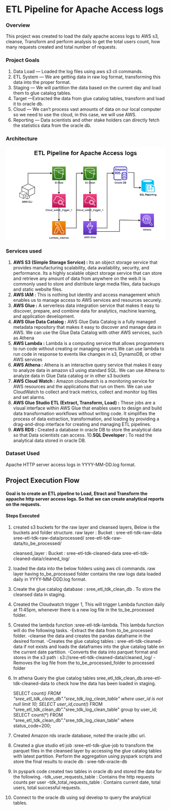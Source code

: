 # ETL Pipeline for Apache Access logs

### Overview
This project was created to load the daily apache access logs to AWS s3, cleanse, Transform and perform analysis to get the total users count, how many requests created and total number of requests.

### Project Goals
1. Data Load — Loaded the log files using aws s3 cli commands.
2. ETL System — We are getting data in raw log format, transforming this data into the proper format.
3. Staging — We will partition the data based on the current day and load them to glue catalog tables.
4. Target —Extracted the data from glue catalog tables, transform and load it to oracle db.
5. Cloud — We can’t process vast amounts of data on our local computer so we need to use the cloud, in this case, we will use AWS.
6. Reporting — Data scientists and other stake holders can directly fetch the statistics data from the oracle db.

### Architecture
![Architecture diagram](https://github.com/sreedharchalavadi/tdk-apache-log-etl/blob/main/TDK_ETL_ARCHITECTURE.png)

### Services used

1. **AWS S3 (Simple Storage Service) :** Its an object storage service that provides manufacturing scalability, data availability, security, and performance. Its a highly scalable object storage service that can store and retrieve any amount of data from anywhere on the web.It is commonly used to store and distribute large media files, data backups and static website files.
2. **AWS IAM :** This is nothing but identity and access management which enables us to manage access to AWS services and resources securely.
3. **AWS Glue :** A serverless data integration service that makes it easy to discover, prepare, and combine data for analytics, machine learning, and application development.
4. **AWS Glue Data Catalog :** AWS Glue Data Catalog is a fully managed metadata repository that makes it easy to discover and manage data in AWS. We can use the Glue Data Catalog with other AWS services, such as Athena
5. **AWS Lambda :** Lambda is a computing service that allows programmers to run code without creating or managing servers.We can use lambda to run code in response to events like changes in s3, DynamoDB, or other AWS services
6. **AWS Athena :** Athena is an interactive query service that makes it easy to analyze data in amazon s3 using standard SQL. We can use Athena to analyze data in Glue Data catalog or in other s3 buckets
7. **AWS Cloud Watch :** Amazon cloudwatch is a monitoring service for AWS resources and the applications that run on them. We can use CloudWatch to collect and track metrics, collect and monitor log files and set alarms.
8. **AWS Glue Studio ETL (Extract, Transform, Load) :** These jobs are a visual interface within AWS Glue that enables users to design and build data transformation workflows without writing code. It simplifies the process of data extraction, transformation, and loading by providing a drag-and-drop interface for creating and managing ETL pipelines.
9. **AWS RDS :** Created a database in oracle DB to store the analytical data so that Data scientists can access.
10.**SQL Developer :** To read the analytical data stored in oracle DB.

### Dataset Used
Apache HTTP server access logs in YYYY-MM-DD.log format.

## Project Execution Flow

#### Goal is to create an ETL pipeline to Load, Etract and Transform the appache http server access logs. So that we can create analytical reports on the requests.  

#### Steps Executed

1. created s3 buckets for the raw layer and cleansed layers, Below is the buckets and folder structure.
   raw layer : Bucket : sree-etl-tdk-raw-data
   sree-etl-tdk-raw-data/processed/
   sree-etl-tdk-raw-data/to_be_processed/

   cleansed_layer : Bucket : sree-etl-tdk-cleaned-data
   sree-etl-tdk-cleaned-data/cleaned_log/
   
2. loaded the data into the below folders using aws cli commands.
raw layer having to_be_processed folder contains the raw logs data loaded daily in YYYY-MM-DDD.log format.

3. Create the glue catalog database : sree_etl_tdk_clean_db . To store the cleansed data in staging.

4. Created the Cloudwatch trigger 1, This will trigger Lambda function daily at 11:45pm, whenever there is a new log file in the to_be_processed folder.

5. Created the lambda function :sree-etl-tdk-lambda. This lambda function will do the following tasks.
  -Extract the data from to_be_processed folder.
  -cleanse the data and creates the pandas dataframe in the desired format.
  -Creates the glue catalog tables : sree-etl-tdk-cleaned-data if not exists and loads the dataframes into the glue catalog table on the current date partition.
  -Converts the data into parquet format and stores in the s3 path : s3://sree-etl-tdk-cleaned-data/cleaned_log/
  -Removes the log file from the to_be_processed_folder to processed folder
   
6. In athena Query the glue catalog tables sree_etl_tdk_clean_db.sree-etl-tdk-cleaned-data to check how the data has been loaded in staging.

   SELECT count(*) FROM "sree_etl_tdk_clean_db"."sree_tdk_log_clean_table" where user_id is not null limit 10;
   SELECT user_id,count(*) FROM "sree_etl_tdk_clean_db"."sree_tdk_log_clean_table" group by user_id;
   SELECT count(*) FROM "sree_etl_tdk_clean_db"."sree_tdk_log_clean_table" where status_code=200;

8. Created Amazon rds oracle database, noted the oracle jdbc url.
   
9. Created a glue studio etl job :sree-etl-tdk-glue-job to transform the parquet files in the cleansed layer by accessing the glue catalog tables with latest partition.
   Perform the aggregation using pyspark scripts and store the final results to oracle db : sree-tdk-oracle-db

10. In pyspark code created two tables in oracle db and stored the data for the following.
  -tdk_user_requests_table : Contains the http requests counts per user
  -tdk_total_requests_table : Contains current date, total users, total successful requests. 

11. Connect to the oracle db using sql develop to query the analytical tables.

